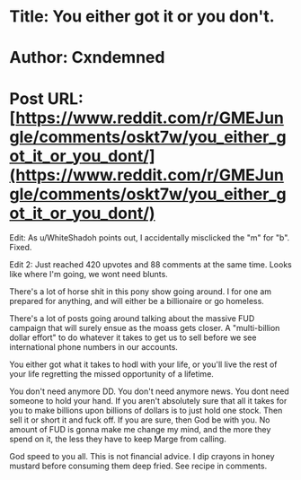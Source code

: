 # Title: You either got it or you don't.
# Author: Cxndemned
# Post URL: [https://www.reddit.com/r/GMEJungle/comments/oskt7w/you_either_got_it_or_you_dont/](https://www.reddit.com/r/GMEJungle/comments/oskt7w/you_either_got_it_or_you_dont/)


Edit: As u/WhiteShadoh points out, I accidentally misclicked the "m" for "b". Fixed.

Edit 2: Just reached 420 upvotes and 88 comments at the same time. Looks like where I'm going, we wont need blunts.

There's a lot of horse shit in this pony show going around. I for one am prepared for anything, and will either be a billionaire or go homeless. 

There's a lot of posts going around talking about the massive FUD campaign that will surely ensue as the moass gets closer. A "multi-billion dollar effort" to do whatever it takes to get us to sell before we see international phone numbers in our accounts. 

You either got what it takes to hodl with your life, or you'll live the rest of your life regretting the missed opportunity of a lifetime. 

You don't need anymore DD. You don't need anymore news. You dont need someone to hold your hand. If you aren't absolutely sure that all it takes for you to make billions upon billions of dollars is to just hold one stock. Then sell it or short it and fuck off. If you are sure, then God be with you. No amount of FUD is gonna make me change my mind, and the more they spend on it, the less they have to keep Marge from calling. 

God speed to you all. This is not financial advice. I dip crayons in honey mustard before consuming them deep fried. See recipe in comments.